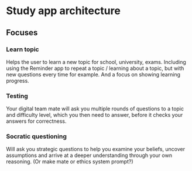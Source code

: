 # Study app architecture

## Focuses

### Learn topic

Helps the user to learn a new topic for school, university, exams. Including using the Reminder app to repeat a topic / learning about a topic, but with new questions every time for example. And a focus on showing learning progress.

### Testing

Your digital team mate will ask you multiple rounds of questions to a topic and difficulty level, which you then need to answer, before it checks your answers for correctness.

### Socratic questioning

Will ask you strategic questions to help you examine your beliefs, uncover assumptions and arrive at a deeper understanding through your own reasoning.
(Or make mate or ethics system prompt?)